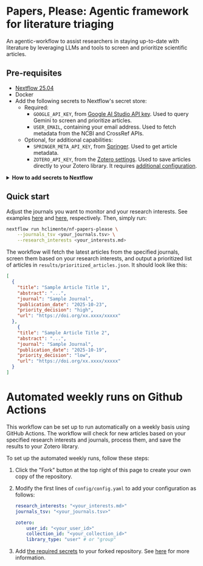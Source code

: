 # Papers, Please: Agentic framework for literature triaging

An agentic-workflow to assist researchers in staying up-to-date with literature by leveraging LLMs and tools to screen and prioritize scientific articles.

## Pre-requisites

- [Nextflow 25.04](https://www.nextflow.io/)
- Docker
- Add the following secrets to Nextflow's secret store:
    - Required:
        - `GOOGLE_API_KEY`, from [Google AI Studio API key](https://aistudio.google.com/app/api-keys). Used to query Gemini to screen and prioritize articles.
        - `USER_EMAIL`, containing your email address. Used to fetch metadata from the NCBI and CrossRef APIs.
    - Optional, for additional capabilities:
        - `SPRINGER_META_API_KEY`, from [Springer](https://dev.springernature.com/). Used to get article metadata.
        - `ZOTERO_API_KEY`, from the [Zotero settings](https://www.zotero.org/settings/keys). Used to save articles directly to your Zotero library. It requires [additional configuration](config/config.yaml).

<details>

<summary><strong>How to add secrets to Nextflow</strong></summary>

```bash
nextflow secrets set GOOGLE_API_KEY "<YOUR_GOOGLE_AI_STUDIO_KEY>"
```

</details>

## Quick start

Adjust the journals you want to monitor and your research interests. See examples [here](config/journals.tsv) and [here](config/research_interests.md), respectively. Then, simply run:

```bash
nextflow run hclimente/nf-papers-please \
    --journals_tsv <your_journals.tsv> \
    --research_interests <your_interests.md>
```

The workflow will fetch the latest articles from the specified journals, screen them based on your research interests, and output a prioritized list of articles in `results/prioritized_articles.json`. It should look like this:

```json
[
  {
    "title": "Sample Article Title 1",
    "abstract": "...",
    "journal": "Sample Journal",
    "publication_date": "2025-10-23",
    "priority_decision": "high",
    "url": "https://doi.org/xx.xxxx/xxxxx"
  },
    {
    "title": "Sample Article Title 2",
    "abstract": "...",
    "journal": "Sample Journal",
    "publication_date": "2025-10-19",
    "priority_decision": "low",
    "url": "https://doi.org/xx.xxxx/xxxxx"
  }
]
```

# Automated weekly runs on Github Actions

This workflow can be set up to run automatically on a weekly basis using GitHub Actions. The workflow will check for new articles based on your specified research interests and journals, process them, and save the results to your Zotero library.

To set up the automated weekly runs, follow these steps:

1. Click the "Fork" button at the top right of this page to create your own copy of the repository.
1. Modify the first lines of `config/config.yaml` to add your configuration as follows:

    ```yaml
    research_interests: "<your_interests.md>"
    journals_tsv: "<your_journals.tsv>"

    zotero:
        user_id: "<your_user_id>"
        collection_id: "<your_collection_id>"
        library_type: "user" # or "group"
    ```

1. Add [the required secrets](#pre-requisites) to your forked repository. See [here](https://docs.github.com/en/actions/how-tos/write-workflows/choose-what-workflows-do/use-secrets#creating-secrets-for-a-repository) for more information.
